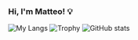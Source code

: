 ### Hi, I'm Matteo! :bulb:

![My Langs](https://github-readme-stats-omega-flax.vercel.app/api/top-langs/?username=MatteoManzoni&theme=dracula&hide=html,less,css,c&langs_count=10&layout=compact)
![Trophy](https://github-profile-trophy.vercel.app/?username=MatteoManzoni&theme=dracula)
![GitHub stats](https://github-readme-stats-omega-flax.vercel.app/api?username=MatteoManzoni&show_icons=true&theme=dracula&count_private=false)

